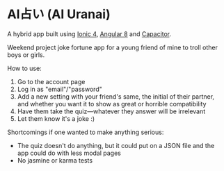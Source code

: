 # AI占い (AI Uranai)

A hybrid app built using [Ionic 4](https://ionicframework.com), [Angular 8](https://angular.io) and [Capacitor](https://capacitor.ionicframework.com).

Weekend project joke fortune app for a young friend of mine to troll other boys or girls.

How to use:

1. Go to the account page
2. Log in as "email"/"password"
3. Add a new setting with your friend's same, the initial of their partner, and whether you want it to show as great or horrible compatibility
4. Have them take the quiz—whatever they answer will be irrelevant
5. Let them know it's a joke :)

Shortcomings if one wanted to make anything serious:

- The quiz doesn't do anything, but it could put on a JSON file and the app could do with less modal pages
- No jasmine or karma tests
